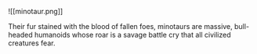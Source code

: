 ![[minotaur.png]]

Their fur stained with the blood of fallen foes, minotaurs are massive, bull-headed humanoids whose roar is a savage battle cry that all civilized creatures fear.